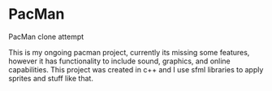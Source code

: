# PacMan
PacMan clone attempt

This is my ongoing pacman project,  currently its missing some features, however it has functionality to include sound, graphics, and online capabilities.
This project was created in c++ and I use sfml libraries to apply sprites and stuff like that.
